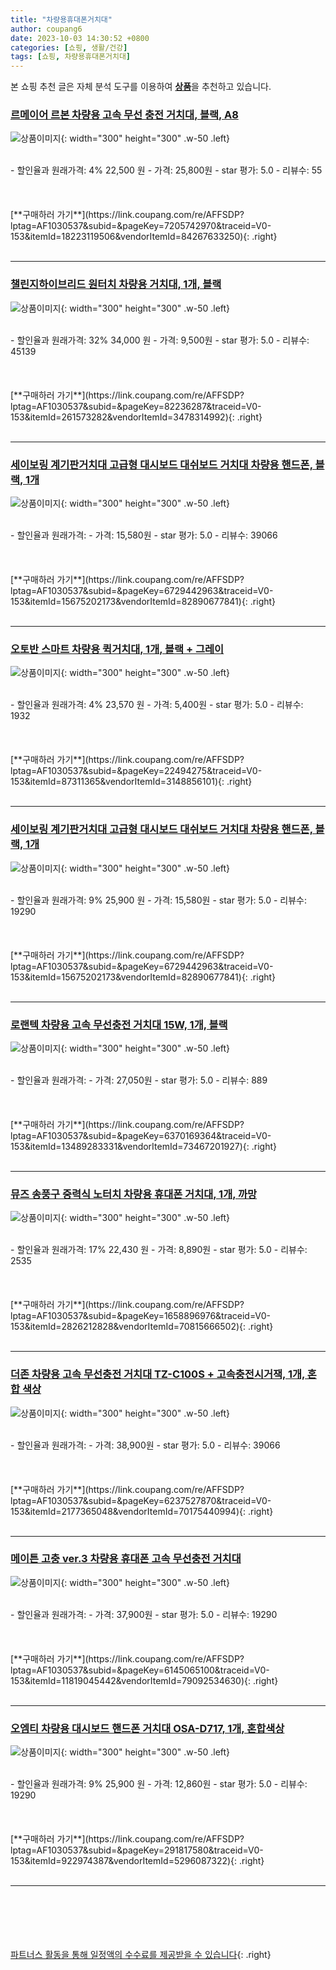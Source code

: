 ```yaml
---
title: "차량용휴대폰거치대"
author: coupang6
date: 2023-10-03 14:30:52 +0800
categories: [쇼핑, 생활/건강]
tags: [쇼핑, 차량용휴대폰거치대]
---
```


본 쇼핑 추천 글은 자체 분석 도구를 이용하여 [**상품**](https://link.coupang.com/a/bao1ui)을 추천하고 있습니다.

### [르메이어 르본 차량용 고속 무선 충전 거치대, 블랙, A8](https://link.coupang.com/re/AFFSDP?lptag=AF1030537&subid=&pageKey=7205742970&traceid=V0-153&itemId=18223119506&vendorItemId=84267633250)

![상품이미지](https://thumbnail6.coupangcdn.com/thumbnails/remote/230x230ex/image/vendor_inventory/3760/6a98e04b3e9e9e55989daf5213c990be87b14464d014410a0633931fb5d4.jpg){: width="300" height="300" .w-50 .left}


<br>
- 할인율과 원래가격: 4%  22,500   원
- 가격: 25,800원
- star 평가: 5.0
- 리뷰수: 55
<br>
<br>
<br>
<br>
[**구매하러 가기**](https://link.coupang.com/re/AFFSDP?lptag=AF1030537&subid=&pageKey=7205742970&traceid=V0-153&itemId=18223119506&vendorItemId=84267633250){: .right}
<br>
<br>

---

### [챌린지하이브리드 원터치 차량용 거치대, 1개, 블랙](https://link.coupang.com/re/AFFSDP?lptag=AF1030537&subid=&pageKey=82236287&traceid=V0-153&itemId=261573282&vendorItemId=3478314992)

![상품이미지](https://thumbnail10.coupangcdn.com/thumbnails/remote/230x230ex/image/retail/images/124101060543299-7f555e4d-1f25-454b-b2d6-2183d5a58a9e.jpg){: width="300" height="300" .w-50 .left}


<br>
- 할인율과 원래가격: 32%  34,000   원
- 가격: 9,500원
- star 평가: 5.0
- 리뷰수: 45139
<br>
<br>
<br>
<br>
[**구매하러 가기**](https://link.coupang.com/re/AFFSDP?lptag=AF1030537&subid=&pageKey=82236287&traceid=V0-153&itemId=261573282&vendorItemId=3478314992){: .right}
<br>
<br>

---

### [세이보링 계기판거치대 고급형 대시보드 대쉬보드 거치대 차량용 핸드폰, 블랙, 1개](https://link.coupang.com/re/AFFSDP?lptag=AF1030537&subid=&pageKey=6729442963&traceid=V0-153&itemId=15675202173&vendorItemId=82890677841)

![상품이미지](https://thumbnail10.coupangcdn.com/thumbnails/remote/230x230ex/image/vendor_inventory/d6f1/d63be7a2fe586182e4a52f025ff9807df756316076d0cb6da03c318e878b.jpg){: width="300" height="300" .w-50 .left}


<br>
- 할인율과 원래가격: 
- 가격: 15,580원
- star 평가: 5.0
- 리뷰수: 39066
<br>
<br>
<br>
<br>
[**구매하러 가기**](https://link.coupang.com/re/AFFSDP?lptag=AF1030537&subid=&pageKey=6729442963&traceid=V0-153&itemId=15675202173&vendorItemId=82890677841){: .right}
<br>
<br>

---

### [오토반 스마트 차량용 퀵거치대, 1개, 블랙 + 그레이](https://link.coupang.com/re/AFFSDP?lptag=AF1030537&subid=&pageKey=22494275&traceid=V0-153&itemId=87311365&vendorItemId=3148856101)

![상품이미지](https://thumbnail7.coupangcdn.com/thumbnails/remote/230x230ex/image/retail/images/1220174009285533-17a426aa-5729-48ea-812d-d2bc8031305a.jpg){: width="300" height="300" .w-50 .left}


<br>
- 할인율과 원래가격: 4%  23,570   원
- 가격: 5,400원
- star 평가: 5.0
- 리뷰수: 1932
<br>
<br>
<br>
<br>
[**구매하러 가기**](https://link.coupang.com/re/AFFSDP?lptag=AF1030537&subid=&pageKey=22494275&traceid=V0-153&itemId=87311365&vendorItemId=3148856101){: .right}
<br>
<br>

---

### [세이보링 계기판거치대 고급형 대시보드 대쉬보드 거치대 차량용 핸드폰, 블랙, 1개](https://link.coupang.com/re/AFFSDP?lptag=AF1030537&subid=&pageKey=6729442963&traceid=V0-153&itemId=15675202173&vendorItemId=82890677841)

![상품이미지](https://thumbnail10.coupangcdn.com/thumbnails/remote/230x230ex/image/vendor_inventory/d6f1/d63be7a2fe586182e4a52f025ff9807df756316076d0cb6da03c318e878b.jpg){: width="300" height="300" .w-50 .left}


<br>
- 할인율과 원래가격: 9%  25,900   원
- 가격: 15,580원
- star 평가: 5.0
- 리뷰수: 19290
<br>
<br>
<br>
<br>
[**구매하러 가기**](https://link.coupang.com/re/AFFSDP?lptag=AF1030537&subid=&pageKey=6729442963&traceid=V0-153&itemId=15675202173&vendorItemId=82890677841){: .right}
<br>
<br>

---

### [로랜텍 차량용 고속 무선충전 거치대 15W, 1개, 블랙](https://link.coupang.com/re/AFFSDP?lptag=AF1030537&subid=&pageKey=6370169364&traceid=V0-153&itemId=13489283331&vendorItemId=73467201927)

![상품이미지](https://thumbnail8.coupangcdn.com/thumbnails/remote/230x230ex/image/retail/images/7199091274613084-c2a33c1b-4f93-4d5f-bee0-fa181f1ac2fc.jpg){: width="300" height="300" .w-50 .left}


<br>
- 할인율과 원래가격: 
- 가격: 27,050원
- star 평가: 5.0
- 리뷰수: 889
<br>
<br>
<br>
<br>
[**구매하러 가기**](https://link.coupang.com/re/AFFSDP?lptag=AF1030537&subid=&pageKey=6370169364&traceid=V0-153&itemId=13489283331&vendorItemId=73467201927){: .right}
<br>
<br>

---

### [뮤즈 송풍구 중력식 노터치 차량용 휴대폰 거치대, 1개, 까망](https://link.coupang.com/re/AFFSDP?lptag=AF1030537&subid=&pageKey=1658896976&traceid=V0-153&itemId=2826212828&vendorItemId=70815666502)

![상품이미지](https://thumbnail6.coupangcdn.com/thumbnails/remote/230x230ex/image/retail/images/209563181071166-bcfa0bd1-80e3-4862-a766-2cd1128972dc.jpg){: width="300" height="300" .w-50 .left}


<br>
- 할인율과 원래가격: 17%  22,430   원
- 가격: 8,890원
- star 평가: 5.0
- 리뷰수: 2535
<br>
<br>
<br>
<br>
[**구매하러 가기**](https://link.coupang.com/re/AFFSDP?lptag=AF1030537&subid=&pageKey=1658896976&traceid=V0-153&itemId=2826212828&vendorItemId=70815666502){: .right}
<br>
<br>

---

### [더존 차량용 고속 무선충전 거치대 TZ-C100S + 고속충전시거잭, 1개, 혼합 색상](https://link.coupang.com/re/AFFSDP?lptag=AF1030537&subid=&pageKey=6237527870&traceid=V0-153&itemId=2177365048&vendorItemId=70175440994)

![상품이미지](https://thumbnail10.coupangcdn.com/thumbnails/remote/230x230ex/image/retail/images/3765139903157048-27db9dbe-3c85-4d25-85fa-3f799f63dba2.jpg){: width="300" height="300" .w-50 .left}


<br>
- 할인율과 원래가격: 
- 가격: 38,900원
- star 평가: 5.0
- 리뷰수: 39066
<br>
<br>
<br>
<br>
[**구매하러 가기**](https://link.coupang.com/re/AFFSDP?lptag=AF1030537&subid=&pageKey=6237527870&traceid=V0-153&itemId=2177365048&vendorItemId=70175440994){: .right}
<br>
<br>

---

### [메이튼 고충 ver.3 차량용 휴대폰 고속 무선충전 거치대](https://link.coupang.com/re/AFFSDP?lptag=AF1030537&subid=&pageKey=6145065100&traceid=V0-153&itemId=11819045442&vendorItemId=79092534630)

![상품이미지](https://thumbnail10.coupangcdn.com/thumbnails/remote/230x230ex/image/retail/images/735925979036378-cd8a2809-5f6a-4888-a599-63014d2accb1.jpg){: width="300" height="300" .w-50 .left}


<br>
- 할인율과 원래가격: 
- 가격: 37,900원
- star 평가: 5.0
- 리뷰수: 19290
<br>
<br>
<br>
<br>
[**구매하러 가기**](https://link.coupang.com/re/AFFSDP?lptag=AF1030537&subid=&pageKey=6145065100&traceid=V0-153&itemId=11819045442&vendorItemId=79092534630){: .right}
<br>
<br>

---

### [오엠티 차량용 대시보드 핸드폰 거치대 OSA-D717, 1개, 혼합색상](https://link.coupang.com/re/AFFSDP?lptag=AF1030537&subid=&pageKey=291817580&traceid=V0-153&itemId=922974387&vendorItemId=5296087322)

![상품이미지](https://thumbnail7.coupangcdn.com/thumbnails/remote/230x230ex/image/retail/images/4331243092179676-433d28e8-981d-49c1-9f44-c4d2f01105b1.jpg){: width="300" height="300" .w-50 .left}


<br>
- 할인율과 원래가격: 9%  25,900   원
- 가격: 12,860원
- star 평가: 5.0
- 리뷰수: 19290
<br>
<br>
<br>
<br>
[**구매하러 가기**](https://link.coupang.com/re/AFFSDP?lptag=AF1030537&subid=&pageKey=291817580&traceid=V0-153&itemId=922974387&vendorItemId=5296087322){: .right}
<br>
<br>

---
<br><br><br><br><br> [파트너스 활동을 통해 일정액의 수수료를 제공받을 수 있습니다](https://link.coupang.com/a/bao1ui){: .right}